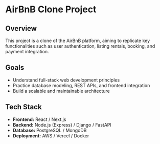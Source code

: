 # AirBnB Clone Project

## Overview
This project is a clone of the AirBnB platform, aiming to replicate key functionalities such as user authentication, listing rentals, booking, and payment integration.

## Goals
- Understand full-stack web development principles
- Practice database modeling, REST APIs, and frontend integration
- Build a scalable and maintainable architecture

## Tech Stack
- **Frontend:** React / Next.js
- **Backend:** Node.js (Express) / Django / FastAPI
- **Database:** PostgreSQL / MongoDB
- **Deployment:** AWS / Vercel / Docker
